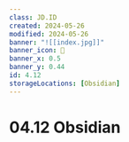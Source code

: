 ```yaml
---
class: JD.ID
created: 2024-05-26
modified: 2024-05-26
banner: "![[index.jpg]]"
banner_icon: 📇
banner_x: 0.5
banner_y: 0.44
id: 4.12
storageLocations: [Obsidian]
---
```


# 04.12 Obsidian

